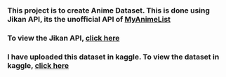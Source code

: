 ### This project is to create Anime Dataset. This is done using Jikan API, its the unofficial API of [MyAnimeList](https://myanimelist.net/)
### To view the Jikan API, [click here](https://jikan.moe/)
### I have uploaded this dataset in kaggle. To view the dataset in kaggle, [click here](https://www.kaggle.com/datasets/lingesha/anime-dataset-using-jikan-api-2025)
